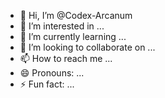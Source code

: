 - 👋 Hi, I’m @Codex-Arcanum
- 👀 I’m interested in ...
- 🌱 I’m currently learning ...
- 💞️ I’m looking to collaborate on ...
- 📫 How to reach me ...
- 😄 Pronouns: ...
- ⚡ Fun fact: ...

<!---
Codex-Arcanum/Codex-Arcanum is a ✨ special ✨ repository because its `README.md` (this file) appears on your GitHub profile.
You can click the Preview link to take a look at your changes.
--->
